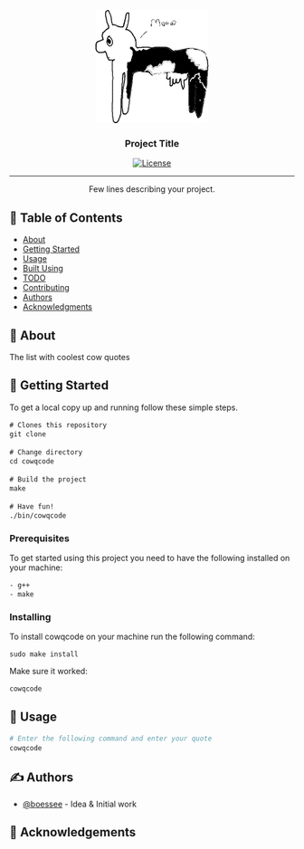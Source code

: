 <p align="center">
  <a href="" rel="noopener">
 <img width=200px height=200px src="./images/mooo.png" alt="Project logo"></a>
</p>

<h3 align="center">Project Title</h3>

<div align="center">

  [![License](https://img.shields.io/badge/license-MIT-blue.svg)](/LICENSE)

</div>

---

<p align="center"> Few lines describing your project.
    <br> 
</p>

## 📝 Table of Contents
- [About](#about)
- [Getting Started](#getting_started)
- [Usage](#usage)
- [Built Using](#built_using)
- [TODO](../TODO.md)
- [Contributing](../CONTRIBUTING.md)
- [Authors](#authors)
- [Acknowledgments](#acknowledgement)

## 🧐 About <a name = "about"></a>
 The list with coolest cow quotes 

## 🏁 Getting Started <a name = "getting_started"></a>

To get a local copy up and running follow these simple steps.

```
# Clones this repository
git clone

# Change directory
cd cowqcode

# Build the project
make

# Have fun! 
./bin/cowqcode
```

### Prerequisites

To get started using this project you need to have the following installed on your machine:
```
- g++
- make
```

### Installing

To install cowqcode on your machine run the following command:
```
sudo make install
```

Make sure it worked:

```
cowqcode
```

## 🎈 Usage <a name="usage"></a>

```bash
# Enter the following command and enter your quote
cowqcode
```


## ✍️ Authors <a name = "authors"></a>
- [@boessee](https://github.com/boessee) - Idea & Initial work

## 🎉 Acknowledgements <a name = "acknowledgement"></a>

